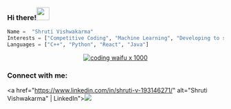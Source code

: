 ### Hi there!<img src="https://media.tenor.com/images/c4f9807829ab85eaf07682511cf12a1c/tenor.gif" width="30px">


```python
Name =  "Shruti Vishwakarma"
Interests = ["Competitive Coding", "Machine Learning", "Developing to solve real-world problems"]
Languages = ["C++", "Python", "React", "Java"]
```

<div align=center>
  
[![coding waifu x 1000](https://media0.giphy.com/media/v1.Y2lkPTc5MGI3NjExbmQ5cjF5d2dueGdqcXVjeXA0cjQ3NG5hd3ZteXN0NHl6M3ZiY2w1ZCZlcD12MV9pbnRlcm5hbF9naWZfYnlfaWQmY3Q9Zw/NytMLKyiaIh6VH9SPm/giphy.gif)]([[https://github.com/shrutz2])
</div>


### Connect with me:
<div align=left>

<a href="https://www.linkedin.com/in/shruti-v-193146271/" alt="Shruti Vishwakarma" | LinkedIn"><img src="https://img.icons8.com/fluent/48/000000/linkedin.png" ></a> &nbsp;
</div>
